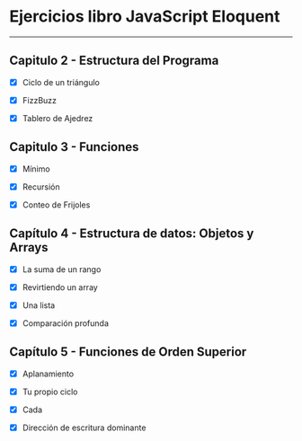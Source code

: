 # Ejercicios libro JavaScript Eloquent

---
## Capitulo 2 - Estructura del Programa

- [x] Ciclo de un triángulo
- [x] FizzBuzz
- [x] Tablero de Ajedrez


## Capitulo 3 - Funciones
- [x] Mínimo
- [x] Recursión
- [x] Conteo de Frijoles


## Capítulo 4 - Estructura de datos: Objetos y Arrays

- [x] La suma de un rango
- [x] Revirtiendo un array
- [x] Una lista
- [x] Comparación profunda


## Capítulo 5 - Funciones de Orden Superior
- [x] Aplanamiento
- [x] Tu propio ciclo
- [x] Cada
- [x] Dirección de escritura dominante

